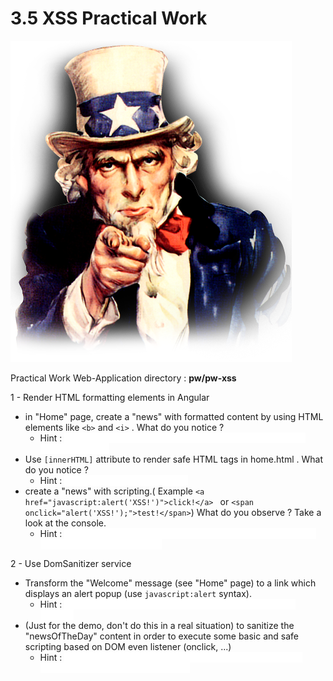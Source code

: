 # 3.5 XSS Practical Work

![pw](../../assets/uncle-pw.png)

Practical Work Web-Application directory : **pw/pw-xss**

1 - Render HTML formatting elements in Angular
- in "Home" page, create a "news" with formatted content by using HTML elements like `<b>` and `<i>` . What do you notice ?
    - Hint : <span style="color:white; background-color:white"> Tags are silently and safety escaped by Angular if you use interpolation {{}} </span>
- Use `[innerHTML]` attribute to render safe HTML tags in home.html . What do you notice ?
    - Hint : <span style="color:white; background-color:white"> html tags are safely executed. </span>
- create a "news" with scripting.( Example `<a href="javascript:alert('XSS!')">click!</a> ` or `<span onclick="alert('XSS!');">test!</span>`) What do you observe ? Take a look at the console.
    - Hint : <span style="color:white; background-color:white"> Scripting is safety escaped and not executed- Angular logs a warning on the client console </span>
    
2 - Use DomSanitizer service
- Transform the "Welcome" message (see "Home" page) to a link which displays an alert popup (use `javascript:alert` syntax).
  - Hint : <span style="color:white; background-color:white"> Check commented lines  for trustedUrl in home.html and home.ts </span>
- (Just for the demo, don't do this in a real situation) to sanitize the "newsOfTheDay" content in order to execute some basic and safe scripting based on DOM even listener (onclick, ...) 
  - Hint : <span style="color:white; background-color:white"> Check commented lines  for bypassSecurityTrustHtml and innerHtml in home.html and home.ts </span>    
    
